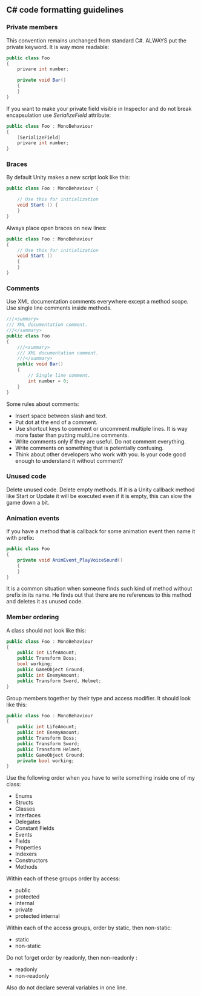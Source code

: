 ## C# code formatting guidelines

### Private members
This convention remains unchanged from standard C#. ALWAYS put the private keyword. It is way more readable:
```cs
public class Foo
{
    privare int number;

    private void Bar()
    {
    }
}
```

If you want to make your private field visible in Inspector and do not break encapsulation use *SerializeField* attribute:

```cs
public class Foo : MonoBehaviour
{
    [SerializeField]
    privare int number;
}
```

### Braces
By default Unity makes a new script look like this:
```cs
public class Foo : MonoBehaviour {

    // Use this for initialization
    void Start () {
    }
}
```
Always place open braces on new lines:
```cs
public class Foo : MonoBehaviour
{
    // Use this for initialization
    void Start ()
    {	
    }
}
```
### Comments
Use XML documentation comments everywhere except a method scope. Use single line comments inside methods.
```cs
///<summary>
/// XML documentation comment.
///</summary>
public class Foo
{
    ///<summary>
    /// XML documentation comment.
    ///</summary>
    public void Bar()
    {
        // Single line comment.
        int number = 0;
    }
}
```
Some rules about comments:
- Insert space between slash and text.
- Put dot at the end of a comment.
- Use shortcut keys to comment or uncomment multiple lines. It is way more faster than putting multiLine comments.
- Write comments only if they are useful. Do not comment everything.
- Write comments on something that is potentially confusing.
- Think about other developers who work with you. Is your code good enough to understand it without comment?

### Unused code
Delete unused code. Delete empty methods. If it is a Unity callback method like Start or Update it will be executed even if it is empty, this can slow the game down a bit.

### Animation events
If you have a method that is callback for some animation event then name it with prefix:
```cs
public class Foo
{
    private void AnimEvent_PlayVoiceSound()
    {
    }
}
```
It is a common situation when someone finds such kind of method without prefix in its name. He finds out that there are no references to this method and deletes it as unused code.

### Member ordering
A class should not look like this:
```cs
public class Foo : MonoBehaviour
{
    public int LifeAmount;
    public Transform Boss;
    bool working;
    public GameObject Ground;
    public int EnemyAmount;
    public Transform Sword, Helmet;
}
```
Group members together by their type and access modifier.
It should look like this:
```cs
public class Foo : MonoBehaviour
{
    public int LifeAmount;
    public int EnemyAmount;
    public Transform Boss;
    public Transform Sword;
    public Transform Helmet;
    public GameObject Ground;
    private bool working;
}
```
Use the following order when you have to write something inside one of my class:
- Enums
- Structs
- Classes
- Interfaces
- Delegates
- Constant Fields
- Events
- Fields
- Properties
- Indexers
- Constructors
- Methods

Within each of these groups order by access:
- public
- protected
- internal
- private
- protected internal

Within each of the access groups, order by static, then non-static:
- static
- non-static

Do not forget order by readonly, then non-readonly : 
- readonly
- non-readonly

Also do not declare several variables in one line.







